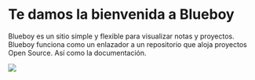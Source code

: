 # Te damos la bienvenida a Blueboy

Blueboy es un sitio simple y flexible para visualizar notas y proyectos. Blueboy funciona como un enlazador a un repositorio que aloja proyectos Open Source. Así como la documentación.

![](https://blogger.googleusercontent.com/img/b/R29vZ2xl/AVvXsEiJdstG1_wqsZMowk6XwNPodsCbKrAisF1rHS_I9fyLzki7Qn8byBfLfEYhNAQy5nevhuCdb3Szi07Kgu-ZbEbCFku97Axy_Hkm8J9bJo4YGbGFmvZxQHdc2TS3zwM8t_WEXdlsn1utKtGVOpwlwaqq2iv4bmNT02OdSdluR5J9u-5JfB_XETeyVAYE/s1080/bear.JPG)

